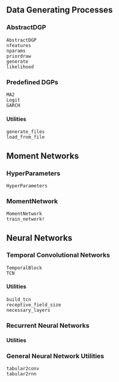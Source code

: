 ## Data Generating Processes

### AbstractDGP
```@docs
AbstractDGP
nfeatures
nparams
priordraw
generate
likelihood
```

### Predefined DGPs
```@docs
MA2
Logit
GARCH
```

#### Utilities
```@docs
generate_files
load_from_file
```

## Moment Networks

### HyperParameters
```@docs
HyperParameters
```

### MomentNetwork
```@docs
MomentNetwork
train_network!
```

## Neural Networks

### Temporal Convolutional Networks
```@docs
TemporalBlock
TCN
```

#### Utilities
```@docs
build_tcn
receptive_field_size
necessary_layers
```

### Recurrent Neural Networks

#### Utilities


### General Neural Network Utilities
```@docs
tabular2conv
tabular2rnn
```